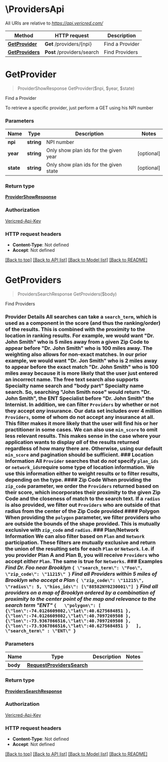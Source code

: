 # \ProvidersApi

All URIs are relative to *https://api.vericred.com/*

Method | HTTP request | Description
------------- | ------------- | -------------
[**GetProvider**](ProvidersApi.md#GetProvider) | **Get** /providers/{npi} | Find a Provider
[**GetProviders**](ProvidersApi.md#GetProviders) | **Post** /providers/search | Find Providers


# **GetProvider**
> ProviderShowResponse GetProvider($npi, $year, $state)

Find a Provider

To retrieve a specific provider, just perform a GET using his NPI number


### Parameters

Name | Type | Description  | Notes
------------- | ------------- | ------------- | -------------
 **npi** | **string**| NPI number | 
 **year** | **string**| Only show plan ids for the given year | [optional] 
 **state** | **string**| Only show plan ids for the given state | [optional] 

### Return type

[**ProviderShowResponse**](ProviderShowResponse.md)

### Authorization

[Vericred-Api-Key](../README.md#Vericred-Api-Key)

### HTTP request headers

 - **Content-Type**: Not defined
 - **Accept**: Not defined

[[Back to top]](#) [[Back to API list]](../README.md#documentation-for-api-endpoints) [[Back to Model list]](../README.md#documentation-for-models) [[Back to README]](../README.md)

# **GetProviders**
> ProvidersSearchResponse GetProviders($body)

Find Providers

### Provider Details All searches can take a `search_term`, which is used as a component in the score (and thus the ranking/order) of the results.  This is combined with the proximity to the location in ranking results. For example, we would want \"Dr. John Smith\" who is 5 miles away from a given Zip Code to appear before \"Dr. John Smith\" who is 100 miles away.  The weighting also allows for non-exact matches.  In our prior example, we would want \"Dr. Jon Smith\" who is 2 miles away to appear before the exact match \"Dr. John Smith\" who is 100 miles away because it is more likely that the user just entered an incorrect name.  The free text search also supports Specialty name search and \"body part\" Specialty name search.  So, searching \"John Smith nose\" would return \"Dr. John Smith\", the ENT Specialist before \"Dr. John Smith\" the Internist.  In addition, we can filter `Providers` by whether or not they accept *any* insurance.  Our data set includes over 4 million `Providers`, some of whom do not accept any insurance at all.  This filter makes it more likely that the user will find his or her practitioner in some cases.  We can also use `min_score` to omit less relevant results.  This makes sense in the case where your application wants to display *all* of the results returned regardless of how many there are.  Otherwise, using our default `min_score` and pagination should be sufficient.  ### Location Information  All `Provider` searches that do *not* specify `plan_ids` or `network_ids`require some type of location information. We use this information either to weight results or to filter results, depending on the type.  #### Zip Code When providing the `zip_code` parameter, we order the `Providers` returned based on their score, which incorporates their proximity to the given Zip Code and the closeness of match to the search text.  If a `radius` is also provided, we filter out `Providers` who are outside of that radius from the center of the Zip Code provided  #### Polygon When providing the `polygon` parameter, we filter providers who are outside the bounds of the shape provided.  This is mutually exclusive with `zip_code` and `radius`.  ### Plan/Network Information We can also filter based on `Plan` and `Network` participation.  These filters are mutually exclusive and return the union of the resulting sets for each `Plan` or `Network`.  I.e. if you provider Plan A and Plan B, you will receive `Providers` who accept *either* `Plan`.  The same is true for `Networks`.  ### Examples  *Find Dr. Foo near Brooklyn*  `{ \"search_term\": \"Foo\", \"zip_code\": \"11215\" }`  *Find all Providers within 5 miles of Brooklyn who accept a Plan*  `{ \"zip_code\": \"11215\", \"radius\": 5, \"hios_ids\": [\"88582NY0230001\"] }`  *Find all providers on a map of Brooklyn ordered by a combination of proximity to the center point of the map and relevance to the search term \"ENT\"*  ``` {   \"polygon\": [       {\"lon\":-74.0126609802,\"lat\":40.6275684851 },       {\"lon\":-74.0126609802,\"lat\":40.7097269508 },       {\"lon\":-73.9367866516,\"lat\":40.7097269508 },       {\"lon\":-73.9367866516,\"lat\":40.6275684851 }   ],   \"search_term\" : \"ENT\" } ``` 


### Parameters

Name | Type | Description  | Notes
------------- | ------------- | ------------- | -------------
 **body** | [**RequestProvidersSearch**](RequestProvidersSearch.md)|  | 

### Return type

[**ProvidersSearchResponse**](ProvidersSearchResponse.md)

### Authorization

[Vericred-Api-Key](../README.md#Vericred-Api-Key)

### HTTP request headers

 - **Content-Type**: Not defined
 - **Accept**: Not defined

[[Back to top]](#) [[Back to API list]](../README.md#documentation-for-api-endpoints) [[Back to Model list]](../README.md#documentation-for-models) [[Back to README]](../README.md)

